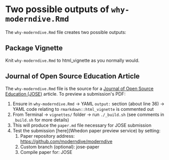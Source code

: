 # Two possible outputs of `why-moderndive.Rmd`

The `why-moderndive.Rmd` file creates two possible outputs:

## Package Vignette

Knit `why-moderndive.Rmd` to html_vignette as you normally would.

## Journal of Open Source Education Article

The `why-moderndive.Rmd` file is the source for a [Journal of Open Source Education (JOSE)](https://jose.theoj.org/) article. To preview a submission's PDF:

1. Ensure in `why-moderndive.Rmd` -> YAML `output:` section (about line 36) -> YAML code relating to `rmarkdown::html_vignette` is commented out
1. From Terminal -> `vignettes/` folder -> run `./_build.sh` (see comments in `_build.sh` for more details)
1. This will produce the `paper.md` file necessary for JOSE submission
1. Test the submission [here](Whedon paper preview service) by setting:
    1. Paper repository address: <https://github.com/moderndive/moderndive>
    1. Custom branch (optional): jose-paper
    1. Compile paper for: JOSE





